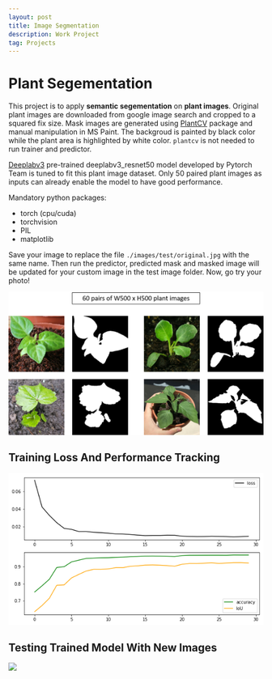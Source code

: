 ```yaml
---
layout: post
title: Image Segmentation
description: Work Project
tag: Projects
---
```


# Plant Segementation

This project is to apply **semantic segementation** on **plant images**. Original plant images are downloaded from google image search and cropped to a squared fix size. Mask images are generated using [PlantCV](https://plantcv.readthedocs.io/en/stable/) package and manual manipulation in MS Paint. The backgroud is painted by black color while the plant area is highlighted by white color. `plantcv` is not needed to run trainer and predictor.

[Deeplabv3](https://pytorch.org/hub/pytorch_vision_deeplabv3_resnet101/) pre-trained deeplabv3_resnet50 model developed by Pytorch Team is tuned to fit this plant image dataset. Only 50 paired plant images as inputs can already enable the model to have good performance.

Mandatory python packages:
- torch (cpu/cuda)
- torchvision
- PIL
- matplotlib

Save your image to replace the file `./images/test/original.jpg` with the same name. Then run the predictor, predicted mask and masked image will be updated for your custom image in the test image folder. Now, go try your photo!

![](./images/img_seg/data.png)

## Training Loss And Performance Tracking

![](./images/img_seg/training.png)

## Testing Trained Model With New Images

![](./images/img_seg/out.jpg)

